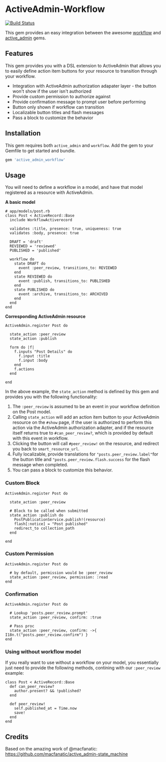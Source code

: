 # ActiveAdmin-Workflow

[![Build Status](https://travis-ci.org/kwent/active_admin_workflow.svg?branch=master)](https://travis-ci.org/kwent/active_admin_workflow)

This gem provides an easy integration between the awesome [workflow](https://github.com/geekq/workflow) and [active_admin](https://github.com/gregbell/active_admin) gems.

## Features

This gem provides you with a DSL extension to ActiveAdmin that allows you to easily define action item buttons for your resource to transition through your workflow.

* Integration with ActiveAdmin authorization adapater layer - the button won't show if the user isn't authorized
* Provide custom permission to authorize against
* Provide confirmation message to prompt user before performing
* Button only shown if workflow can transition
* Localizable button titles and flash messages
* Pass a block to customize the behavior

## Installation

This gem requires both `active_admin` and `workflow`.  Add the gem to your Gemfile to get started and bundle.

```ruby
gem 'active_admin_workflow'
```

## Usage

You will need to define a workflow in a model, and have that model registered as a resource with ActiveAdmin.

**A basic model**

```
# app/models/post.rb
class Post < ActiveRecord::Base
  include WorkflowActiverecord

  validates :title, presence: true, uniqueness: true
  validates :body, presence: true

  DRAFT = 'draft'
  REVIEWED = 'reviewed'
  PUBLISHED = 'published'

  workflow do
    state DRAFT do
      event :peer_review, transitions_to: REVIEWED
    end
    state REVIEWED do
      event :publish, transitions_to: PUBLISHED
    end
    state PUBLISHED do
      event :archive, transitions_to: ARCHIVED
    end
  end
end
```

**Corresponding ActiveAdmin resource**

```
ActiveAdmin.register Post do

  state_action :peer_review
  state_action :publish

  form do |f|
    f.inputs "Post Details" do
      f.input :title
      f.input :body
    end
    f.actions
  end

end
```

In the above example, the `state_action` method is defined by this gem and provides you with the following functionality:

1. The `:peer_review` is assumed to be an event in your workflow definition on the Post model.
2. Calling `state_action` will add an action item button to your ActiveAdmin resource on the `#show` page, if the user is authorized to perform this action via the ActiveAdmin authorization adapter, and if the resource itself returns true to `#can_peer_review?`, which is provided by default with this event in workflow.
3. Clicking the button will call `#peer_review!` on the resource, and redirect you back to `smart_resource_url`.
4. Fully localizable, provide translations for `"posts.peer_review.label"`for the button title and `"posts.peer_review.flash.success` for the flash message when completed.
5. You can pass a block to customize this behavior.

### Custom Block

```
ActiveAdmin.register Post do

  state_action :peer_review

  # Block to be called when submitted
  state_action :publish do
    PostPublicationService.publish!(resource)
    flash[:notice] = "Post published"
    redirect_to collection_path
  end

end
```

### Custom Permission

```
ActiveAdmin.register Post do

  # by default, permission would be :peer_review
  state_action :peer_review, permission: :read
end
```

### Confirmation

```
ActiveAdmin.register Post do

  # Lookup 'posts.peer_review.prompt'
  state_action :peer_review, confirm: :true

  # Pass proc
  state_action :peer_review, confirm: ->{ I18n.t("posts.peer_review.confirm") }
end
```

### Using without workflow model

If you really want to use without a workflow on your model, you essentially just need to provide the following methods, contining with our `:peer_review` example:

```
class Post < ActiveRecord::Base    
  def can_peer_review?
    author.present? && !published?
  end

  def peer_review!
    self.published_at = Time.now
    save!
  end
end
```

## Credits

Based on the amazing work of @macfanatic: https://github.com/macfanatic/active_admin-state_machine
